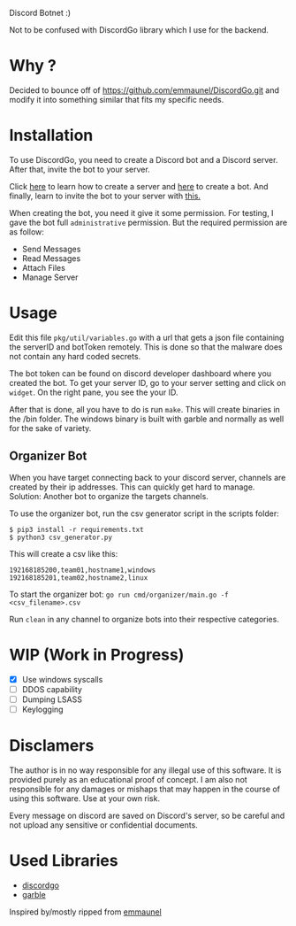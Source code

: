 Discord Botnet :)

Not to be confused with DiscordGo library which I use for the backend.

# Why ?

Decided to bounce off of https://github.com/emmaunel/DiscordGo.git and modify it into something similar that fits my specific needs.

# Installation

To use DiscordGo, you need to create a Discord bot and a Discord server. After that, invite the bot to your server.

Click [here](https://support.discord.com/hc/en-us/articles/204849977-How-do-I-create-a-server-) to learn how to create a server and [here](https://discordjs.guide/preparations/setting-up-a-bot-application.html#creating-your-bot) to create a bot. And finally, learn to invite the bot to your server with [this.](https://discordjs.guide/preparations/adding-your-bot-to-servers.html#bot-invite-links)

When creating the bot, you need it give it some permission. For testing, I gave the bot full `administrative` permission. But the required permission are as follow:

* Send Messages
* Read Messages
* Attach Files
* Manage Server

# Usage

Edit this file `pkg/util/variables.go` with a url that gets a json file containing the serverID and botToken remotely. This is done so that the malware does not contain any hard coded secrets.

The bot token can be found on discord developer dashboard where you created the bot. To get your server ID, go to your server setting and click on `widget`. On the right pane, you see the your ID.

After that is done, all you have to do is run `make`. This will create binaries in the /bin folder. The windows binary is built with garble and normally as well for the sake of variety.

## Organizer Bot

When you have target connecting back to your discord server, channels are created by their ip addresses. This can quickly get hard to manage. Solution: Another bot to organize the targets channels.

To use the organizer bot, run the csv generator script in the scripts folder:
```
$ pip3 install -r requirements.txt
$ python3 csv_generator.py
```

This will create a csv like this:

```
192168185200,team01,hostname1,windows
192168185201,team02,hostname2,linux
```

To start the organizer bot: `go run cmd/organizer/main.go -f <csv_filename>.csv`

Run `clean` in any channel to organize bots into their respective categories.

# WIP (Work in Progress)

- [x] Use windows syscalls
- [ ] DDOS capability
- [ ] Dumping LSASS
- [ ] Keylogging

# Disclamers
The author is in no way responsible for any illegal use of this software. It is provided purely as an educational proof of concept. I am also not responsible for any damages or mishaps that may happen in the course of using this software. Use at your own risk.

Every message on discord are saved on Discord's server, so be careful and not upload any sensitive or confidential documents.

# Used Libraries
* [discordgo](https://github.com/bwmarrin/discordgo)
* [garble](https://github.com/burrowers/garble.git)


Inspired by/mostly ripped from [emmaunel](https://github.com/emmaunel)
